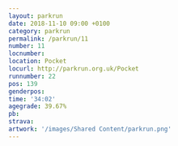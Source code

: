 ```yaml
---
layout: parkrun
date: 2018-11-10 09:00 +0100
category: parkrun
permalink: /parkrun/11
number: 11
locnumber: 
location: Pocket
locurl: http://parkrun.org.uk/Pocket
runnumber: 22
pos: 139
genderpos: 
time: '34:02'
agegrade: 39.67%
pb: 
strava: 
artwork: '/images/Shared Content/parkrun.png'
---
```

